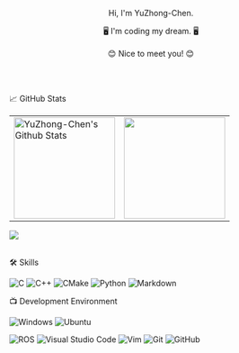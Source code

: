 <p align="center">
  Hi, I'm YuZhong-Chen.

<br>
<p align="center">
  🖥️ I'm coding my dream. 🖥️
<br>
<br>
  😊 Nice to meet you! 😊
</p>

<br>
<br>

<p align="left">
📈 GitHub Stats 
</p>  

<p align="center">
  <table border="0">
    <tr>
      <td>
        <a href="https://github.com/YuZhong-Chen/">
          <img 
            align="center" 
            src="https://github-readme-stats.vercel.app/api?username=YuZhong-Chen&show_icons=true&include_all_commits=true&hide_border=true&theme=city_lights&hide=prs,issues,contribs&count_private=true" 
            alt="YuZhong-Chen's Github Stats" 
            height="180rem"
          />
        </a>
      </td>
      <td> 
        <a href="https://github.com/YuZhong-Chen">
          <img 
            align="center" 
            src="https://github-readme-stats.vercel.app/api/top-langs/?username=YuZhong-Chen&layout=compact&hide_border=true&theme=city_lights" 
            height="180rem"
          />
        </a>
      </td>
    </tr>
  </table>
</p>

<a href="https://github.com/YuZhong-Chen">
  <img src="https://activity-graph.herokuapp.com/graph?username=YuZhong-Chen&theme=noctis-minimus&hide_border=true&color=718CA1&bg_color=1D252C" />
</a>

<br>
<br>

🛠️ Skills

![C](https://img.shields.io/badge/c-%2300599C.svg?style=for-the-badge&logo=c&logoColor=white)
![C++](https://img.shields.io/badge/c++-%2300599C.svg?style=for-the-badge&logo=c%2B%2B&logoColor=white)
![CMake](https://img.shields.io/badge/CMake-%23008FBA.svg?style=for-the-badge&logo=cmake&logoColor=white)
![Python](https://img.shields.io/badge/python-3670A0?style=for-the-badge&logo=python&logoColor=ffdd54)
![Markdown](https://img.shields.io/badge/markdown-%23000000.svg?style=for-the-badge&logo=markdown&logoColor=white)

📺 Development Environment

![Windows](https://img.shields.io/badge/Windows-0078D6?style=for-the-badge&logo=windows&logoColor=white)
![Ubuntu](https://img.shields.io/badge/Ubuntu-E95420?style=for-the-badge&logo=ubuntu&logoColor=white)

![ROS](https://img.shields.io/badge/ros-%230A0FF9.svg?style=for-the-badge&logo=ros&logoColor=dark)
![Visual Studio Code](https://img.shields.io/badge/Visual%20Studio%20Code-0078d7.svg?style=for-the-badge&logo=visual-studio-code&logoColor=white)
![Vim](https://img.shields.io/badge/VIM-%2311AB00.svg?style=for-the-badge&logo=vim&logoColor=white)
![Git](https://img.shields.io/badge/git-%23F05033.svg?style=for-the-badge&logo=git&logoColor=white)
![GitHub](https://img.shields.io/badge/github-%23121011.svg?style=for-the-badge&logo=github&logoColor=white)



